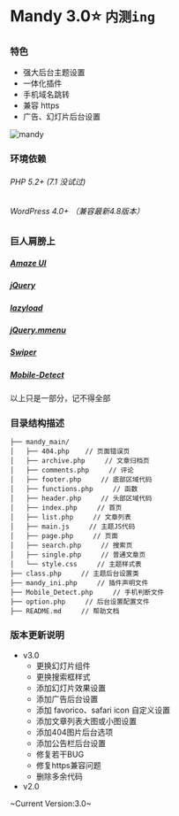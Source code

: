 # Mandy 3.0:star:  `内测ing`
### 特色
- 强大后台主题设置
- 一体化插件
- 手机域名跳转
- 兼容 https
- 广告、幻灯片后台设置

![mandy](https://i.loli.net/2017/08/01/597ff12b1f9a8.png)
### 环境依赖
###### PHP 5.2+ (7.1 没试过)
###### WordPress 4.0+ （兼容最新4.8版本）

### 巨人肩膀上
##### <a href="https://github.com/amazeui/amazeui">Amaze UI</a>
##### <a href="https://github.com/jquery/jquery">jQuery</a>
##### <a href="https://github.com/rgrove/lazyload">lazyload</a>
##### <a href="https://github.com/FrDH/jQuery.mmenu">jQuery.mmenu</a>
##### <a href="https://github.com/nolimits4web/Swiper">Swiper</a>
##### <a href="https://github.com/serbanghita/Mobile-Detect">Mobile-Detect</a>
以上只是一部分，记不得全部

### 目录结构描述
```
├── mandy_main/
│   ├── 404.php    // 页面错误页
│   ├── archive.php     // 文章归档页
│   ├── comments.php     // 评论
│   ├── footer.php     // 底部区域代码
│   ├── functions.php     // 函数
│   ├── header.php     // 头部区域代码
│   ├── index.php     // 首页
│   ├── list.php     // 文章列表
│   ├── main.js     // 主题JS代码
│   ├── page.php     // 页面
│   ├── search.php     // 搜索页
│   ├── single.php     // 普通文章页
│   └── style.css     // 主题样式表
├── class.php     // 主题后台设置类
├── mandy_ini.php     // 插件声明文件
├── Mobile_Detect.php     // 手机判断文件
├── option.php     // 后台设置配置文件
├── README.md     // 帮助文档
```


### 版本更新说明
- v3.0 
  - 更换幻灯片组件
  - 更换搜索框样式
  - 添加幻灯片效果设置
  - 添加广告后台设置
  - 添加 favorico、safari icon 自定义设置
  - 添加文章列表大图或小图设置
  - 添加404图片后台选项
  - 添加公告栏后台设置
  - 修复若干BUG
  - 修复https兼容问题
  - 删除多余代码
- v2.0 

~Current Version:3.0~
